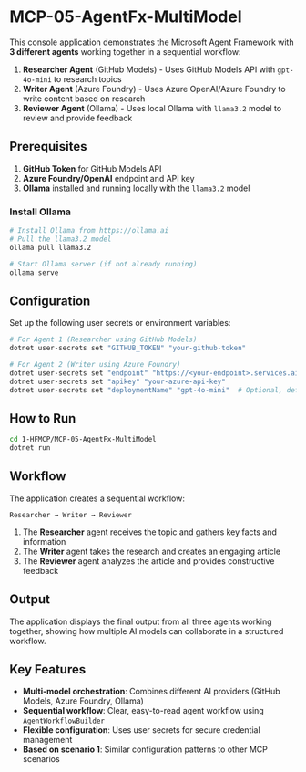 # MCP-05-AgentFx-MultiModel

This console application demonstrates the Microsoft Agent Framework with **3 different agents** working together in a sequential workflow:

1. **Researcher Agent** (GitHub Models) - Uses GitHub Models API with `gpt-4o-mini` to research topics
2. **Writer Agent** (Azure Foundry) - Uses Azure OpenAI/Azure Foundry to write content based on research
3. **Reviewer Agent** (Ollama) - Uses local Ollama with `llama3.2` model to review and provide feedback

## Prerequisites

1. **GitHub Token** for GitHub Models API
2. **Azure Foundry/OpenAI** endpoint and API key
3. **Ollama** installed and running locally with the `llama3.2` model

### Install Ollama

```bash
# Install Ollama from https://ollama.ai
# Pull the llama3.2 model
ollama pull llama3.2

# Start Ollama server (if not already running)
ollama serve
```

## Configuration

Set up the following user secrets or environment variables:

```bash
# For Agent 1 (Researcher using GitHub Models)
dotnet user-secrets set "GITHUB_TOKEN" "your-github-token"

# For Agent 2 (Writer using Azure Foundry)
dotnet user-secrets set "endpoint" "https://<your-endpoint>.services.ai.azure.com/"
dotnet user-secrets set "apikey" "your-azure-api-key"
dotnet user-secrets set "deploymentName" "gpt-4o-mini"  # Optional, defaults to gpt-4o-mini
```

## How to Run

```bash
cd 1-HFMCP/MCP-05-AgentFx-MultiModel
dotnet run
```

## Workflow

The application creates a sequential workflow:

```
Researcher → Writer → Reviewer
```

1. The **Researcher** agent receives the topic and gathers key facts and information
2. The **Writer** agent takes the research and creates an engaging article
3. The **Reviewer** agent analyzes the article and provides constructive feedback

## Output

The application displays the final output from all three agents working together, showing how multiple AI models can collaborate in a structured workflow.

## Key Features

- **Multi-model orchestration**: Combines different AI providers (GitHub Models, Azure Foundry, Ollama)
- **Sequential workflow**: Clear, easy-to-read agent workflow using `AgentWorkflowBuilder`
- **Flexible configuration**: Uses user secrets for secure credential management
- **Based on scenario 1**: Similar configuration patterns to other MCP scenarios
